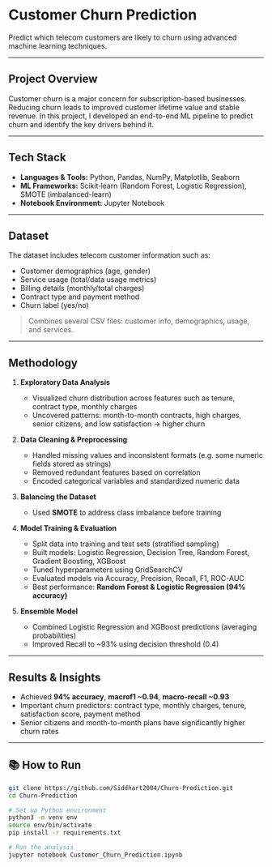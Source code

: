 # Customer Churn Prediction 

Predict which telecom customers are likely to churn using advanced machine learning techniques.

---

##  Project Overview

Customer churn is a major concern for subscription-based businesses. Reducing churn leads to improved customer lifetime value and stable revenue. In this project, I developed an end-to-end ML pipeline to predict churn and identify the key drivers behind it.

---

##  Tech Stack

- **Languages & Tools:** Python, Pandas, NumPy, Matplotlib, Seaborn  
- **ML Frameworks:** Scikit‑learn (Random Forest, Logistic Regression), SMOTE (imbalanced-learn)  
- **Notebook Environment:** Jupyter Notebook

---

##  Dataset

The dataset includes telecom customer information such as:

- Customer demographics (age, gender)
- Service usage (total/data usage metrics)
- Billing details (monthly/total charges)
- Contract type and payment method
- Churn label (yes/no)

> Combines several CSV files: customer info, demographics, usage, and services.

---

##  Methodology

1. **Exploratory Data Analysis**  
   - Visualized churn distribution across features such as tenure, contract type, monthly charges  
   - Uncovered patterns: month-to-month contracts, high charges, senior citizens, and low satisfaction → higher churn

2. **Data Cleaning & Preprocessing**  
   - Handled missing values and inconsistent formats (e.g. some numeric fields stored as strings)  
   - Removed redundant features based on correlation  
   - Encoded categorical variables and standardized numeric data  

3. **Balancing the Dataset**  
   - Used **SMOTE** to address class imbalance before training  

4. **Model Training & Evaluation**  
   - Split data into training and test sets (stratified sampling)  
   - Built models: Logistic Regression, Decision Tree, Random Forest, Gradient Boosting, XGBoost  
   - Tuned hyperparameters using GridSearchCV  
   - Evaluated models via Accuracy, Precision, Recall, F1, ROC-AUC  
   - Best performance: **Random Forest & Logistic Regression (94% accuracy)**

5. **Ensemble Model**  
   - Combined Logistic Regression and XGBoost predictions (averaging probabilities)  
   - Improved Recall to ~93% using decision threshold (0.4)

---

##  Results & Insights

- Achieved **94% accuracy**, **macrof1 ~0.94**, **macro-recall ~0.93**  
- Important churn predictors: contract type, monthly charges, tenure, satisfaction score, payment method  
- Senior citizens and month-to-month plans have significantly higher churn rates

---

## 📚 How to Run

```bash
git clone https://github.com/Siddhart2004/Churn-Prediction.git
cd Churn-Prediction

# Set up Python environment
python3 -m venv env
source env/bin/activate
pip install -r requirements.txt

# Run the analysis
jupyter notebook Customer_Churn_Prediction.ipynb
